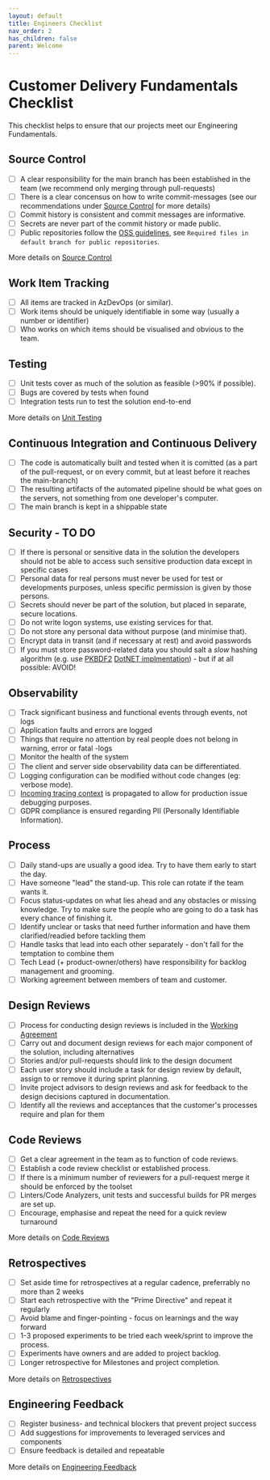 ```yaml
---
layout: default
title: Engineers Checklist
nav_order: 2
has_children: false
parent: Welcome
---
```

# Customer Delivery Fundamentals Checklist

This checklist helps to ensure that our projects meet our Engineering Fundamentals.

## Source Control

- [ ] A clear responsibility for the main branch has been established in the team (we recommend only merging through pull-requests)
- [ ] There is a clear concensus on how to write commit-messages (see our recommendations under [Source Control](../../SourceControlDetails#write-good-commit-messages) for more details)
- [ ] Commit history is consistent and commit messages are informative.
- [ ] Secrets are never part of the commit history or made public.
- [ ] Public repositories follow the [OSS guidelines](source-control/readme.md#creating-a-new-repository), see `Required files in default branch for public repositories`.

More details on [Source Control](source-control/readme.md)

## Work Item Tracking

- [ ] All items are tracked in AzDevOps (or similar).
- [ ] Work items should be uniquely identifiable in some way (usually a number or identifier)
- [ ] Who works on which items should be visualised and obvious to the team.

## Testing

- [ ] Unit tests cover as much of the solution as feasible (>90% if possible).
- [ ] Bugs are covered by tests when found
- [ ] Integration tests run to test the solution end-to-end

More details on [Unit Testing](automated-testing/unit-testing/readme.md)

## Continuous Integration and Continuous Delivery

- [ ] The code is automatically built and tested when it is comitted (as a part of the pull-request, or on every commit, but at least before it reaches the main-branch)
- [ ] The resulting artifacts of the automated pipeline should be what goes on the servers, not something from one developer's computer.
- [ ] The main branch is kept in a shippable state

## Security - TO DO

- [ ] If there is personal or sensitive data in the solution the developers should not be able to access such sensitive production data except in specific cases
- [ ] Personal data for real persons must never be used for test or developments purposes, unless specific permission is given by those persons.
- [ ] Secrets should never be part of the solution, but placed in separate, secure locations.
- [ ] Do not write logon systems, use existing services for that.
- [ ] Do not store any personal data without purpose (and minimise that).
- [ ] Encrypt data in transit (and if necessary at rest) and avoid passwords
- [ ] If you must store password-related data you should salt a *slow* hashing algorithm (e.g. use [PKBDF2](https://en.wikipedia.org/wiki/PBKDF2) [DotNET implmentation](https://docs.microsoft.com/en-us/dotnet/api/system.security.cryptography.rfc2898derivebytes?redirectedfrom=MSDN&view=netcore-3.1)) - but if at all possible: AVOID!

## Observability

- [ ] Track significant business and functional events through events, not logs
- [ ] Application faults and errors are logged
- [ ] Things that require no attention by real people does not belong in warning, error or fatal -logs
- [ ] Monitor the health of the system
- [ ] The client and server side observability data can be differentiated.
- [ ] Logging configuration can be modified without code changes (eg: verbose mode).
- [ ] [Incoming tracing context](observability/correlation-id.md) is propagated to allow for production issue debugging purposes.
- [ ] GDPR compliance is ensured regarding PII (Personally Identifiable Information).

## Process

- [ ] Daily stand-ups are usually a good idea. Try to have them early to start the day.
- [ ] Have someone "lead" the stand-up. This role can rotate if the team wants it.
- [ ] Focus status-updates on what lies ahead and any obstacles or missing knowledge. Try to make sure the people who are going to do a task has every chance of finishing it.
- [ ] Identify unclear or tasks that need further information and have them clarified/readied before tackling them
- [ ] Handle tasks that lead into each other separately - don't fall for the temptation to combine them
- [ ] Tech Lead (+ product-owner/others) have responsibility for backlog management and grooming.
- [ ] Working agreement between members of team and customer.

## Design Reviews

- [ ] Process for conducting design reviews is included in the [Working Agreement](/agile-development/team-agreements/working-agreements/readme.md)
- [ ] Carry out and document design reviews for each major component of the solution, including alternatives
- [ ] Stories and/or pull-requests should link to the design document
- [ ] Each user story should include a task for design review by default, assign to or remove it during sprint planning.
- [ ] Invite project advisors to design reviews and ask for feedback to the design decisions captured in documentation.
- [ ] Identify all the reviews and acceptances that the customer's processes require and plan for them

## Code Reviews

- [ ] Get a clear agreement in the team as to function of code reviews.
- [ ] Establish a code review checklist or established process.
- [ ] If there is a minimum number of reviewers for a pull-request merge it should be enforced by the toolset
- [ ] Linters/Code Analyzers, unit tests and successful builds for PR merges are set up.
- [ ] Encourage, emphasise and repeat the need for a quick review turnaround

More details on [Code Reviews](code-reviews/README.md)

## Retrospectives

- [ ] Set aside time for retrospectives at a regular cadence, preferrably no more than 2 weeks
- [ ] Start each retrospective with the "Prime Directive" and repeat it regularly
- [ ] Avoid blame and finger-pointing - focus on learnings and the way forward
- [ ] 1-3 proposed experiments to be tried each week/sprint to improve the process.
- [ ] Experiments have owners and are added to project backlog.
- [ ] Longer retrospective for Milestones and project completion.

More details on [Retrospectives](agile-development/retrospectives/readme.md)

## Engineering Feedback

- [ ] Register business- and technical blockers that prevent project success
- [ ] Add suggestions for improvements to leveraged services and components
- [ ] Ensure feedback is detailed and repeatable

More details on [Engineering Feedback](engineering-feedback/readme.md)